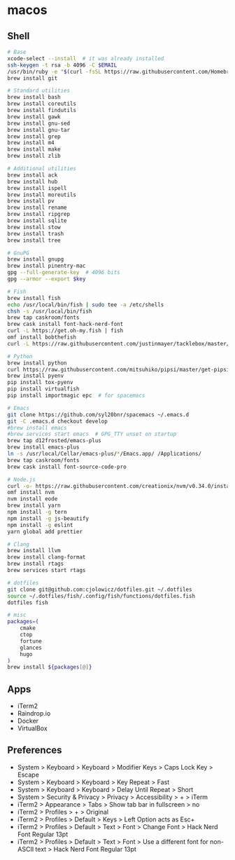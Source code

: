 # macos

## Shell

```sh
# Base
xcode-select --install  # it was already installed
ssh-keygen -t rsa -b 4096 -C $EMAIL
/usr/bin/ruby -e "$(curl -fsSL https://raw.githubusercontent.com/Homebrew/install/master/install)"
brew install git

# Standard utilities
brew install bash
brew install coreutils
brew install findutils
brew install gawk
brew install gnu-sed
brew install gnu-tar
brew install grep
brew install m4
brew install make
brew install zlib

# Additional utilities
brew install ack
brew install hub
brew install ispell
brew install moreutils
brew install pv
brew install rename
brew install ripgrep
brew install sqlite
brew install stow
brew install trash
brew install tree

# GnuPG
brew install gnupg
brew install pinentry-mac
gpg --full-generate-key  # 4096 bits
gpg --armor --export $key

# Fish
brew install fish
echo /usr/local/bin/fish | sudo tee -a /etc/shells
chsh -s /usr/local/bin/fish
brew tap caskroom/fonts
brew cask install font-hack-nerd-font
curl -L https://get.oh-my.fish | fish
omf install bobthefish
curl -L https://raw.githubusercontent.com/justinmayer/tacklebox/master/tools/install.fish | fish

# Python
brew install python
curl https://raw.githubusercontent.com/mitsuhiko/pipsi/master/get-pipsi.py | python - --src git+https://github.com/mitsuhiko/pipsi.git#egg=pipsi
brew install pyenv
pip install tox-pyenv
pip install virtualfish
pip install importmagic epc  # for spacemacs

# Emacs
git clone https://github.com/syl20bnr/spacemacs ~/.emacs.d
git -C .emacs.d checkout develop
#brew install emacs
#brew services start emacs  # GPG_TTY unset on startup
brew tap d12frosted/emacs-plus
brew install emacs-plus
ln -s /usr/local/Cellar/emacs-plus/*/Emacs.app/ /Applications/
brew tap caskroom/fonts
brew cask install font-source-code-pro

# Node.js
curl -o- https://raw.githubusercontent.com/creationix/nvm/v0.34.0/install.sh | bash
omf install nvm
nvm install eode
brew install yarn
npm install -g tern
npm install -g js-beautify
npm install -g eslint
yarn global add prettier

# Clang
brew install llvm
brew install clang-format
brew install rtags
brew services start rtags

# dotfiles
git clone git@github.com:cjolowicz/dotfiles.git ~/.dotfiles
source ~/.dotfiles/fish/.config/fish/functions/dotfiles.fish
dotfiles fish

# misc
packages=(
    cmake
    ctop
    fortune
    glances
    hugo
)
brew install ${packages[@]}
```

## Apps

- iTerm2
- Raindrop.io
- Docker
- VirtualBox

## Preferences

- System > Keyboard > Keyboard > Modifier Keys > Caps Lock Key > Escape
- System > Keyboard > Keyboard > Key Repeat > Fast
- System > Keyboard > Keyboard > Delay Until Repeat > Short
- System > Security & Privacy > Privacy > Accessibility > + > iTerm
- iTerm2 > Appearance > Tabs > Show tab bar in fullscreen > no
- iTerm2 > Profiles > + > Original
- iTerm2 > Profiles > Default > Keys > Left Option acts as Esc+
- iTerm2 > Profiles > Default > Text > Font > Change Font > Hack Nerd Font Regular 13pt
- iTerm2 > Profiles > Default > Text > Font > Use a different font for non-ASCII text > Hack Nerd Font Regular 13pt
